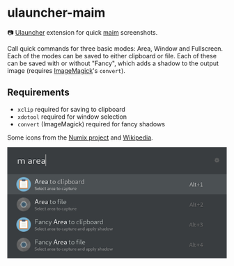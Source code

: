 # ulauncher-maim

📷 [Ulauncher](https://ulauncher.io) extension for quick [maim](https://github.com/naelstrof/maim) screenshots.

Call quick commands for three basic modes: Area, Window and Fullscreen.
Each of the modes can be saved to either clipboard or file.
Each of these can be saved with or without "Fancy", which adds a shadow to the output image (requires [ImageMagick](https://imagemagick.org/)'s `convert`).

## Requirements

- `xclip` required for saving to clipboard
- `xdotool` required for window selection
- `convert` (ImageMagick) required for fancy shadows

Some icons from the [Numix project](https://github.com/numixproject) and [Wikipedia](https://commons.wikimedia.org/wiki/User:CFCF/Flat%27n%27round).

![ulauncher-maim extension screenshot](screenshot.png)
